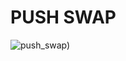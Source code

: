 # PUSH SWAP
![push_swap)](https://media.giphy.com/media/v1.Y2lkPTc5MGI3NjExaGU0eGJnbzY5enA0YXU0andxcmZ4d3A3N3doamowcHZqY3c1MHd3YiZlcD12MV9pbnRlcm5hbF9naWZfYnlfaWQmY3Q9Zw/NPcFZ9J8qf2RXxGk9Y/giphy.gif)